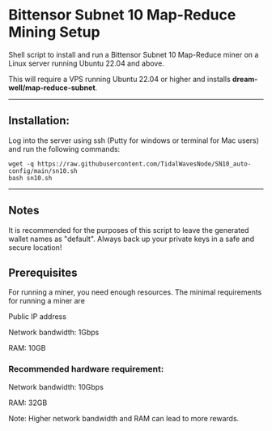 # Bittensor Subnet 10 Map-Reduce Mining Setup
Shell script to install and run a Bittensor Subnet 10 Map-Reduce miner on a Linux server running Ubuntu 22.04 and above.  

This will require a VPS running Ubuntu 22.04 or higher and installs **dream-well/map-reduce-subnet**.
***

## Installation:
Log into the server using ssh (Putty for windows or terminal for Mac users) and run the following commands:
```
wget -q https://raw.githubusercontent.com/TidalWavesNode/SN10_auto-config/main/sn10.sh
bash sn10.sh
```
***

## Notes
It is recommended for the purposes of this script to leave the generated wallet names as "default".
Always back up your private keys in a safe and secure location!

## Prerequisites
For running a miner, you need enough resources. The minimal requirements for running a miner are

Public IP address

Network bandwidth: 1Gbps

RAM: 10GB


### Recommended hardware requirement:

Network bandwidth: 10Gbps

RAM: 32GB

Note: Higher network bandwidth and RAM can lead to more rewards.



